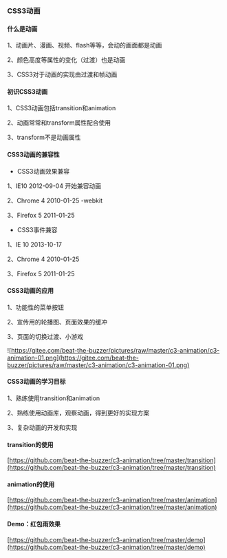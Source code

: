 ### CSS3动画

#### 什么是动画

1、动画片、漫画、视频、flash等等，会动的画面都是动画

2、颜色高度等属性的变化（过渡）也是动画

3、CSS3对于动画的实现由过渡和帧动画

#### 初识CSS3动画

1、CSS3动画包括transition和animation

2、动画常常和transform属性配合使用

3、transform不是动画属性

#### CSS3动画的兼容性

- CSS3动画效果兼容

1、IE10 2012-09-04 开始兼容动画

2、Chrome 4 2010-01-25 -webkit

3、Firefox 5 2011-01-25

- CSS3事件兼容

1、IE 10 2013-10-17

2、Chrome 4 2010-01-25

3、Firefox 5 2011-01-25

#### CSS3动画的应用

1、功能性的菜单按钮

2、宣传用的轮播图、页面效果的缓冲

3、页面的切换过渡、小游戏

![https://gitee.com/beat-the-buzzer/pictures/raw/master/c3-animation/c3-animation-01.png](https://gitee.com/beat-the-buzzer/pictures/raw/master/c3-animation/c3-animation-01.png)

#### CSS3动画的学习目标

1、熟练使用transition和animation

2、熟练使用动画库，观察动画，得到更好的实现方案

3、复杂动画的开发和实现

#### transition的使用

[https://github.com/beat-the-buzzer/c3-animation/tree/master/transition](https://github.com/beat-the-buzzer/c3-animation/tree/master/transition)

#### animation的使用

[https://github.com/beat-the-buzzer/c3-animation/tree/master/animation](https://github.com/beat-the-buzzer/c3-animation/tree/master/animation)

#### Demo：红包雨效果

[https://github.com/beat-the-buzzer/c3-animation/tree/master/demo](https://github.com/beat-the-buzzer/c3-animation/tree/master/demo)